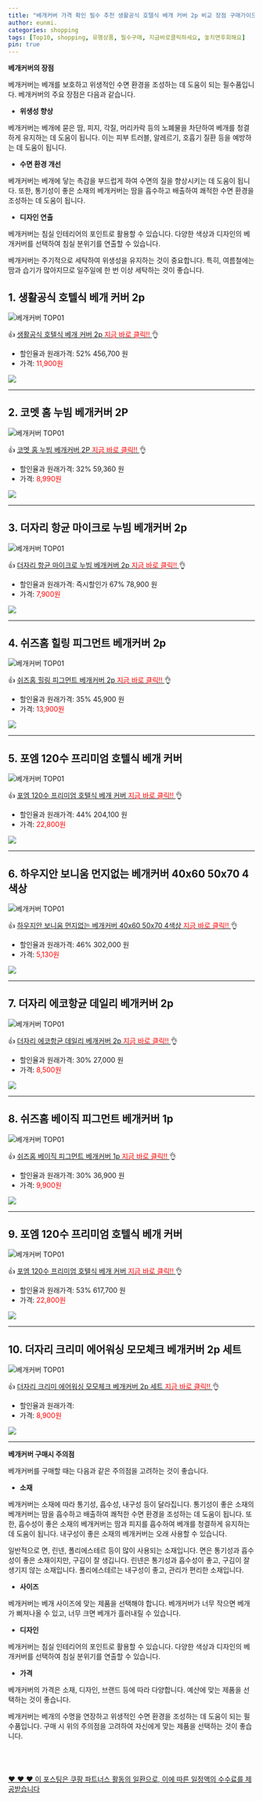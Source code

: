 ```yaml
---
title: "베개커버 가격 확인 필수 추천 생활공식 호텔식 베개 커버 2p 비교 장점 구매가이드"
author: eunmi.
categories: shopping
tags: [Top10, shopping, 유행상품, 필수구매, 지금바로클릭하세요, 놓치면후회해요]
pin: true
---
```

**베개커버의 장점**

베개커버는 베개를 보호하고 위생적인 수면 환경을 조성하는 데 도움이 되는 필수품입니다. 베개커버의 주요 장점은 다음과 같습니다.

* **위생성 향상**

베개커버는 베개에 묻은 땀, 피지, 각질, 머리카락 등의 노폐물을 차단하여 베개를 청결하게 유지하는 데 도움이 됩니다. 이는 피부 트러블, 알레르기, 호흡기 질환 등을 예방하는 데 도움이 됩니다.

* **수면 환경 개선**

베개커버는 베개에 닿는 촉감을 부드럽게 하여 수면의 질을 향상시키는 데 도움이 됩니다. 또한, 통기성이 좋은 소재의 베개커버는 땀을 흡수하고 배출하여 쾌적한 수면 환경을 조성하는 데 도움이 됩니다.

* **디자인 연출**

베개커버는 침실 인테리어의 포인트로 활용할 수 있습니다. 다양한 색상과 디자인의 베개커버를 선택하여 침실 분위기를 연출할 수 있습니다.

베개커버는 주기적으로 세탁하여 위생성을 유지하는 것이 중요합니다. 특히, 여름철에는 땀과 습기가 많아지므로 일주일에 한 번 이상 세탁하는 것이 좋습니다.

   

## 1. 생활공식 호텔식 베개 커버 2p

![베개커버 TOP01](https://thumbnail6.coupangcdn.com/thumbnails/remote/230x230ex/image/rs_quotation_api/qbrva6o3/cf0135e558894ad4ad5e00117b06e6dd.jpg)


👍 [생활공식 호텔식 베개 커버 2p <font color=red> 지금 바로 클릭!! </font> ](https://link.coupang.com/re/AFFSDP?lptag=AF3617701&subid=GithubCoopas&pageKey=7155966304&traceid=V0-153&itemId=18000188697&vendorItemId=85694513065) 👌 


- 할인율과 원래가격: 52%  456,700   원
- 가격: <span style='color:red'>11,900원</span>

[![](/discount_price.png)](https://link.coupang.com/re/AFFSDP?lptag=AF3617701&subid=GithubCoopas&pageKey=7155966304&traceid=V0-153&itemId=18000188697&vendorItemId=85694513065)

---


   

## 2. 코멧 홈 누빔 베개커버 2P

![베개커버 TOP01](https://thumbnail10.coupangcdn.com/thumbnails/remote/230x230ex/image/retail/images/3004441462014731-4f8f14e9-2832-40b2-8e6d-dcd584a17bcf.jpg)


👍 [코멧 홈 누빔 베개커버 2P <font color=red> 지금 바로 클릭!! </font> ](https://link.coupang.com/re/AFFSDP?lptag=AF3617701&subid=GithubCoopas&pageKey=6417994898&traceid=V0-153&itemId=13792887723&vendorItemId=81043258227) 👌 


- 할인율과 원래가격: 32%  59,360   원
- 가격: <span style='color:red'>8,990원</span>

[![](/discount_price.png)](https://link.coupang.com/re/AFFSDP?lptag=AF3617701&subid=GithubCoopas&pageKey=6417994898&traceid=V0-153&itemId=13792887723&vendorItemId=81043258227)

---


   

## 3. 더자리 항균 마이크로 누빔 베개커버 2p

![베개커버 TOP01](https://thumbnail8.coupangcdn.com/thumbnails/remote/230x230ex/image/retail/images/5911843288324979-c6f31822-be58-4f72-8a48-3b8ef9b5abda.jpg)


👍 [더자리 항균 마이크로 누빔 베개커버 2p <font color=red> 지금 바로 클릭!! </font> ](https://link.coupang.com/re/AFFSDP?lptag=AF3617701&subid=GithubCoopas&pageKey=17583799&traceid=V0-153&itemId=70534881&vendorItemId=3114085286) 👌 


- 할인율과 원래가격: 즉시할인가 67%  78,900   원
- 가격: <span style='color:red'>7,900원</span>

[![](/discount_price.png)](https://link.coupang.com/re/AFFSDP?lptag=AF3617701&subid=GithubCoopas&pageKey=17583799&traceid=V0-153&itemId=70534881&vendorItemId=3114085286)

---


   

## 4. 쉬즈홈 힐링 피그먼트 베개커버 2p

![베개커버 TOP01](https://thumbnail7.coupangcdn.com/thumbnails/remote/230x230ex/image/product/image/vendoritem/2018/01/29/3133617453/5015dcf1-92f6-4f8e-970a-b32dafb619bd.jpg)


👍 [쉬즈홈 힐링 피그먼트 베개커버 2p <font color=red> 지금 바로 클릭!! </font> ](https://link.coupang.com/re/AFFSDP?lptag=AF3617701&subid=GithubCoopas&pageKey=81820140&traceid=V0-153&itemId=79026449&vendorItemId=3133617453) 👌 


- 할인율과 원래가격: 35%  45,900   원
- 가격: <span style='color:red'>13,900원</span>

[![](/discount_price.png)](https://link.coupang.com/re/AFFSDP?lptag=AF3617701&subid=GithubCoopas&pageKey=81820140&traceid=V0-153&itemId=79026449&vendorItemId=3133617453)

---


   

## 5. 포엠 120수 프리미엄 호텔식 베개 커버

![베개커버 TOP01](https://thumbnail9.coupangcdn.com/thumbnails/remote/230x230ex/image/retail/images/2972575203134892-8b60d163-6024-4db5-ba6e-9482ef9c0387.jpg)


👍 [포엠 120수 프리미엄 호텔식 베개 커버 <font color=red> 지금 바로 클릭!! </font> ](https://link.coupang.com/re/AFFSDP?lptag=AF3617701&subid=GithubCoopas&pageKey=7106890733&traceid=V0-153&itemId=17755009242&vendorItemId=84919397328) 👌 


- 할인율과 원래가격: 44%  204,100   원
- 가격: <span style='color:red'>22,800원</span>

[![](/discount_price.png)](https://link.coupang.com/re/AFFSDP?lptag=AF3617701&subid=GithubCoopas&pageKey=7106890733&traceid=V0-153&itemId=17755009242&vendorItemId=84919397328)

---


   

## 6. 하우지안 보니움 먼지없는 베개커버 40x60 50x70 4색상

![베개커버 TOP01](https://thumbnail8.coupangcdn.com/thumbnails/remote/230x230ex/image/vendor_inventory/e0bb/34fe76229d054cb78f00a4b4083c4e1445e1bac37879b803398fb933f4fe.jpg)


👍 [하우지안 보니움 먼지없는 베개커버 40x60 50x70 4색상 <font color=red> 지금 바로 클릭!! </font> ](https://link.coupang.com/re/AFFSDP?lptag=AF3617701&subid=GithubCoopas&pageKey=7503583530&traceid=V0-153&itemId=19646400688&vendorItemId=86749330102) 👌 


- 할인율과 원래가격: 46%  302,000   원
- 가격: <span style='color:red'>5,130원</span>

[![](/discount_price.png)](https://link.coupang.com/re/AFFSDP?lptag=AF3617701&subid=GithubCoopas&pageKey=7503583530&traceid=V0-153&itemId=19646400688&vendorItemId=86749330102)

---


   

## 7. 더자리 에코항균 데일리 베개커버 2p

![베개커버 TOP01](https://thumbnail10.coupangcdn.com/thumbnails/remote/230x230ex/image/retail/images/3454247455908911-148e2452-7225-4db5-8e9c-0ed35b44901e.jpg)


👍 [더자리 에코항균 데일리 베개커버 2p <font color=red> 지금 바로 클릭!! </font> ](https://link.coupang.com/re/AFFSDP?lptag=AF3617701&subid=GithubCoopas&pageKey=46492698&traceid=V0-153&itemId=164961266&vendorItemId=3390248682) 👌 


- 할인율과 원래가격: 30%  27,000   원
- 가격: <span style='color:red'>8,500원</span>

[![](/discount_price.png)](https://link.coupang.com/re/AFFSDP?lptag=AF3617701&subid=GithubCoopas&pageKey=46492698&traceid=V0-153&itemId=164961266&vendorItemId=3390248682)

---


   

## 8. 쉬즈홈 베이직 피그먼트 베개커버 1p

![베개커버 TOP01](https://thumbnail7.coupangcdn.com/thumbnails/remote/230x230ex/image/retail/images/2017/08/25/18/6/ad07b621-1a23-4cae-b04a-563a0b0f070e.jpg)


👍 [쉬즈홈 베이직 피그먼트 베개커버 1p <font color=red> 지금 바로 클릭!! </font> ](https://link.coupang.com/re/AFFSDP?lptag=AF3617701&subid=GithubCoopas&pageKey=33449865&traceid=V0-153&itemId=125458486&vendorItemId=3256377193) 👌 


- 할인율과 원래가격: 30%  36,900   원
- 가격: <span style='color:red'>9,900원</span>

[![](/discount_price.png)](https://link.coupang.com/re/AFFSDP?lptag=AF3617701&subid=GithubCoopas&pageKey=33449865&traceid=V0-153&itemId=125458486&vendorItemId=3256377193)

---


   

## 9. 포엠 120수 프리미엄 호텔식 베개 커버

![베개커버 TOP01](https://thumbnail6.coupangcdn.com/thumbnails/remote/230x230ex/image/rs_quotation_api/kxasfmr6/be9794f1b7444e55821194ced7371680.jpg)


👍 [포엠 120수 프리미엄 호텔식 베개 커버 <font color=red> 지금 바로 클릭!! </font> ](https://link.coupang.com/re/AFFSDP?lptag=AF3617701&subid=GithubCoopas&pageKey=7106890733&traceid=V0-153&itemId=17755009236&vendorItemId=84919397310) 👌 


- 할인율과 원래가격: 53%  617,700   원
- 가격: <span style='color:red'>22,800원</span>

[![](/discount_price.png)](https://link.coupang.com/re/AFFSDP?lptag=AF3617701&subid=GithubCoopas&pageKey=7106890733&traceid=V0-153&itemId=17755009236&vendorItemId=84919397310)

---


   

## 10. 더자리 크리미 에어워싱 모모체크 베개커버 2p 세트

![베개커버 TOP01](https://thumbnail7.coupangcdn.com/thumbnails/remote/230x230ex/image/retail/images/7975799645654268-292a1540-2482-432c-ae5d-9e6ee76118f8.jpg)


👍 [더자리 크리미 에어워싱 모모체크 베개커버 2p 세트 <font color=red> 지금 바로 클릭!! </font> ](https://link.coupang.com/re/AFFSDP?lptag=AF3617701&subid=GithubCoopas&pageKey=7038383280&traceid=V0-153&itemId=17397554224&vendorItemId=84567012392) 👌 


- 할인율과 원래가격: 
- 가격: <span style='color:red'>8,900원</span>

[![](/discount_price.png)](https://link.coupang.com/re/AFFSDP?lptag=AF3617701&subid=GithubCoopas&pageKey=7038383280&traceid=V0-153&itemId=17397554224&vendorItemId=84567012392)

---
**베개커버 구매시 주의점**

베개커버를 구매할 때는 다음과 같은 주의점을 고려하는 것이 좋습니다.

* **소재**

베개커버는 소재에 따라 통기성, 흡수성, 내구성 등이 달라집니다. 통기성이 좋은 소재의 베개커버는 땀을 흡수하고 배출하여 쾌적한 수면 환경을 조성하는 데 도움이 됩니다. 또한, 흡수성이 좋은 소재의 베개커버는 땀과 피지를 흡수하여 베개를 청결하게 유지하는 데 도움이 됩니다. 내구성이 좋은 소재의 베개커버는 오래 사용할 수 있습니다.

일반적으로 면, 린넨, 폴리에스테르 등이 많이 사용되는 소재입니다. 면은 통기성과 흡수성이 좋은 소재이지만, 구김이 잘 생깁니다. 린넨은 통기성과 흡수성이 좋고, 구김이 잘 생기지 않는 소재입니다. 폴리에스테르는 내구성이 좋고, 관리가 편리한 소재입니다.

* **사이즈**

베개커버는 베개 사이즈에 맞는 제품을 선택해야 합니다. 베개커버가 너무 작으면 베개가 삐져나올 수 있고, 너무 크면 베개가 흘러내릴 수 있습니다.

* **디자인**

베개커버는 침실 인테리어의 포인트로 활용할 수 있습니다. 다양한 색상과 디자인의 베개커버를 선택하여 침실 분위기를 연출할 수 있습니다.

* **가격**

베개커버의 가격은 소재, 디자인, 브랜드 등에 따라 다양합니다. 예산에 맞는 제품을 선택하는 것이 좋습니다.

베개커버는 베개의 수명을 연장하고 위생적인 수면 환경을 조성하는 데 도움이 되는 필수품입니다. 구매 시 위의 주의점을 고려하여 자신에게 맞는 제품을 선택하는 것이 좋습니다.<br><br><br><br><br> [ ❤ ❤ ❤ 이 포스팅은 쿠팡 파트너스 활동의 일환으로, 이에 따른 일정액의 수수료를 제공받습니다](https://link.coupang.com/a/bcEFyh)